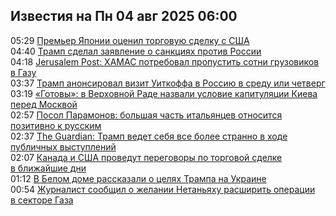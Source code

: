 <h2>Известия на Пн 04 авг 2025 06:00</h2><!--2025-08-04 05:29:07-->
<div class="rssn">
  <div><span class="smaller gray hspace">05:29</span> <a class="nodecor" href="https://news.rambler.ru/world/55085413-premer-yaponii-otsenil-torgovuyu-sdelku-s-ssha/">Премьер Японии оценил торговую сделку с США</a></div>
</div>
<div class="rssn">
  <div><span class="smaller gray hspace">04:40</span> <a class="nodecor" href="https://news.rambler.ru/world/55085349-tramp-sdelal-zayavlenie-o-sanktsiyah-protiv-rossii/">Трамп сделал заявление о санкциях против России</a></div>
</div>
<div class="rssn">
  <div><span class="smaller gray hspace">04:18</span> <a class="nodecor" href="https://news.rambler.ru/world/55084588-jerusalem-post-hamas-potreboval-propustit-sotni-gruzovikov-v-gazu/">Jerusalem Post: ХАМАС потребовал пропустить сотни грузовиков в Газу</a></div>
</div>
<div class="rssn">
  <div><span class="smaller gray hspace">03:37</span> <a class="nodecor" href="https://news.rambler.ru/world/55085290-tramp-anonsiroval-vizit-uitkoffa-v-rossiyu-v-sredu-ili-chetverg/">Трамп анонсировал визит Уиткоффа в Россию в среду или четверг</a></div>
</div>
<div class="rssn">
  <div><span class="smaller gray hspace">03:19</span> <a class="nodecor" href="https://news.rambler.ru/world/55085270-gotovy-v-verhovnoy-rade-nazvali-uslovie-kapitulyatsii-kieva-pered-moskvoy/">«Готовы»: в Верховной Раде назвали условие капитуляции Киева перед Москвой</a></div>
</div>
<div class="rssn">
  <div><span class="smaller gray hspace">02:57</span> <a class="nodecor" href="https://news.rambler.ru/world/55085246-posol-paramonov-bolshaya-chast-italyantsev-otnositsya-pozitivno-k-russkim/">Посол Парамонов: большая часть итальянцев относится позитивно к русским</a></div>
</div>
<div class="rssn">
  <div><span class="smaller gray hspace">02:37</span> <a class="nodecor" href="https://news.rambler.ru/world/55085036-the-guardian-tramp-vedet-sebya-vse-bolee-stranno-v-hode-publichnyh-vystupleniy/">The Guardian: Трамп ведет себя все более странно в ходе публичных выступлений</a></div>
</div>
<div class="rssn">
  <div><span class="smaller gray hspace">02:07</span> <a class="nodecor" href="https://news.rambler.ru/world/55085195-kanada-i-ssha-provedut-peregovory-po-torgovoy-sdelke-v-blizhayshie-dni/">Канада и США проведут переговоры по торговой сделке в ближайшие дни</a></div>
</div>
<div class="rssn">
  <div><span class="smaller gray hspace">01:12</span> <a class="nodecor" href="https://news.rambler.ru/world/55085167-v-belom-dome-rasskazali-o-tselyah-trampa-na-ukraine/">В Белом доме рассказали о целях Трампа на Украине</a></div>
</div>
<div class="rssn">
  <div><span class="smaller gray hspace">00:54</span> <a class="nodecor" href="https://news.rambler.ru/world/55085121-zhurnalist-soobschil-o-zhelanii-netanyahu-rasshirit-operatsii-v-sektore-gaza/">Журналист сообщил о желании Нетаньяху расширить операции в секторе Газа</a></div>
</div>